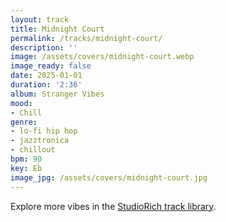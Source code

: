 ```yaml
---
layout: track
title: Midnight Court
permalink: /tracks/midnight-court/
description: ''
image: /assets/covers/midnight-court.webp
image_ready: false
date: 2025-01-01
duration: '2:36'
album: Stranger Vibes
mood:
- Chill
genre:
- lo-fi hip hop
- jazztronica
- chillout
bpm: 90
key: Eb
image_jpg: /assets/covers/midnight-court.jpg
---
```


Explore more vibes in the [StudioRich track library](/tracks/).
